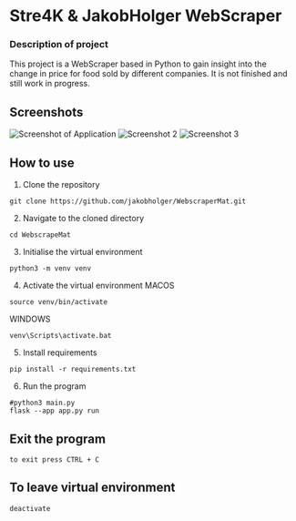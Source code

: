 Stre4K & JakobHolger WebScraper
==============================

### Description of project
This project is a WebScraper based in Python to gain insight into the change in price for food sold by different companies. It is not finished and still work in progress.

## Screenshots

![Screenshot of Application](Products1.png "This is a screenshot of the application's main interface")
![Screenshot 2](Products2.png)
![Screenshot 3](Products3.png)


## How to use

1. Clone the repository
```
git clone https://github.com/jakobholger/WebscraperMat.git
```
2. Navigate to the cloned directory
```
cd WebscrapeMat
```
3. Initialise the virtual environment
```
python3 -m venv venv
```
4. Activate the virtual environment
MACOS
```
source venv/bin/activate
```
WINDOWS
```
venv\Scripts\activate.bat
```
5. Install requirements
```
pip install -r requirements.txt
```
6. Run the program
```
#python3 main.py
flask --app app.py run
```

## Exit the program
```
to exit press CTRL + C
```

## To leave virtual environment
```
deactivate
```
